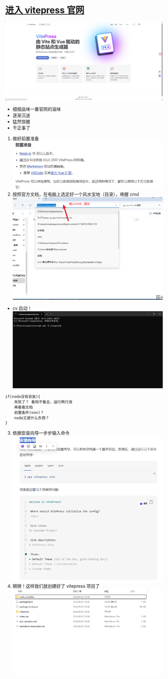 <h1>
<a href="https://vitepress.dev/zh/guide/getting-started" target="_bank">进入 vitepress 官网</a>
</h1>

![alt text](image.png)

-   细细品味一番官网的滋味
-   逐渐沉迷
-   猛然惊醒
-   干正事了

1. 做好前置准备
   ![alt text](image-3.png)
2. 按照官方文档，在电脑上选定好一个风水宝地（目录），唤醒 cmd
   ![alt text](image-1.png)

-   cv 启动！
    ![alt text](image-2.png)

```
if(node没有安装){
    失败了？ 看档不看全，运行两行泪
    再看看文档
    前置条件(⊙o⊙)？
    node又是什么东西？
}
```

3. 依据安装向导一步步输入命令
   ![alt text](image-4.png)
4. 锵锵！这样我们就创建好了 vitepress 项目了
   ![alt text](image-5.png)
